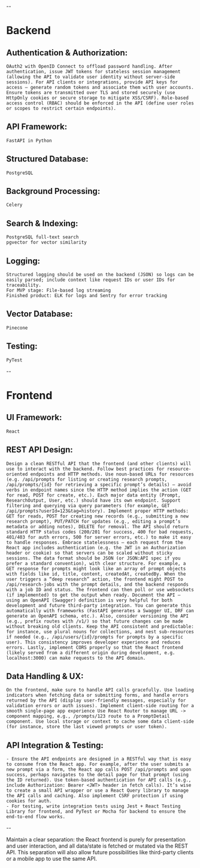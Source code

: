 
--

# Backend
## Authentication & Authorization:
	OAuth2 with OpenID Connect to offload password handling. After authentication, issue JWT tokens for stateless session management (allowing the API to validate user identity without server-side sessions). For API clients or integrations, provide API keys for access – generate random tokens and associate them with user accounts. Ensure tokens are transmitted over TLS and stored securely (use HttpOnly cookies or secure storage to mitigate XSS/CSRF). Role-based access control (RBAC) should be enforced in the API (define user roles or scopes to restrict certain endpoints).

## API Framework:
	FastAPI in Python

## Structured Database:
	PostgreSQL

## Background Processing:
	Celery

## Search & Indexing:
	PostgreSQL full-text search
	pgvector for vector similarity

## Logging:
	Structured logging should be used on the backend (JSON) so logs can be easily parsed; include context like request IDs or user IDs for traceability.
	For MVP stage: File-based log streaming
	Finished product: ELK for logs and Sentry for error tracking

## Vector Database:
	Pinecone

## Testing:
	PyTest
--

# Frontend
## UI Framework:
	React

## REST API Design:
	Design a clean RESTful API that the frontend (and other clients) will use to interact with the backend. Follow best practices for resource-oriented endpoints and HTTP methods. Use noun-based URLs for resources (e.g. /api/prompts for listing or creating research prompts, /api/prompts/{id} for retrieving a specific prompt’s details) – avoid verbs in endpoint names since the HTTP method implies the action (GET for read, POST for create, etc.). Each major data entity (Prompt, ResearchOutput, User, etc.) should have its own endpoint. Support filtering and querying via query parameters (for example, GET /api/prompts?userId=123&tag=history). Implement proper HTTP methods: GET for reads, POST for creating new records (e.g., submitting a new research prompt), PUT/PATCH for updates (e.g., editing a prompt’s metadata or adding notes), DELETE for removal. The API should return standard HTTP status codes (200/201 for success, 400 for bad requests, 401/403 for auth errors, 500 for server errors, etc.) to make it easy to handle responses. Embrace statelessness – each request from the React app includes authentication (e.g. the JWT in an Authorization header or cookie) so that servers can be scaled without sticky sessions. The data format should be JSON (or JSON:API spec if you prefer a standard convention), with clear structure. For example, a GET response for prompts might look like an array of prompt objects with fields like id, title, content, createdAt, createdBy. When the user triggers a “deep research” action, the frontend might POST to /api/research-jobs with the prompt details, and the backend responds with a job ID and status. The frontend can then poll or use websockets (if implemented) to get the output when ready. Document the API – using an OpenAPI (Swagger) definition is very helpful for both development and future third-party integration. You can generate this automatically with frameworks (FastAPI generates a Swagger UI, DRF can generate an OpenAPI schema, etc.). Also, consider versioning the API (e.g., prefix routes with /v1/) so that future changes can be made without breaking old clients. Keep the API consistent and predictable: for instance, use plural nouns for collections, and nest sub-resources if needed (e.g., /api/users/{id}/prompts for prompts by a specific user). This consistency improves developer experience and reduces errors. Lastly, implement CORS properly so that the React frontend (likely served from a different origin during development, e.g. localhost:3000) can make requests to the API domain.

## Data Handling & UX:
	On the frontend, make sure to handle API calls gracefully. Use loading indicators when fetching data or submitting forms, and handle errors returned by the API (display user-friendly messages, especially for validation errors or auth issues). Implement client-side routing for a smooth single-page app experience Use React Router to manage URL -> component mapping, e.g., /prompts/123 route to a PromptDetail component. Use local storage or context to cache some data client-side (for instance, store the last viewed prompts or user token).

## API Integration & Testing:
	- Ensure the API endpoints are designed in a RESTful way that is easy to consume from the React app. For example, after the user submits a new prompt via a form, the React app calls POST /api/prompts and upon success, perhaps navigates to the detail page for that prompt (using the ID returned). Use token-based authentication for API calls (e.g., include Authorization: Bearer <JWT> header in fetch calls). It’s wise to create a small API wrapper or use a React Query library to manage the API calls and caching. Also implement CSRF protection if using cookies for auth.
	- For testing, write integration tests using Jest + React Testing Library for frontend, and PyTest or Mocha for backend to ensure the end-to-end flow works.

--

Maintain a clear separation: the React frontend is purely for presentation and user interaction, and all data/state is fetched or mutated via the REST API. This separation will also allow future possibilities like third-party clients or a mobile app to use the same API.

